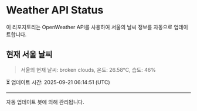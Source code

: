 
# Weather API Status

이 리포지토리는 OpenWeather API를 사용하여 서울의 날씨 정보를 자동으로 업데이트합니다.

## 현재 서울 날씨
> 서울의 현재 날씨: broken clouds, 온도: 26.58°C, 습도: 46%

⏳ 업데이트 시간: 2025-09-21 06:14:51 (UTC)

---
자동 업데이트 봇에 의해 관리됩니다.
